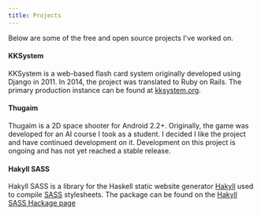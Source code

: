 ```yaml
---
title: Projects
---
```


Below are some of the free and open source projects I've worked on.

#### KKSystem
KKSystem is a web-based flash card system originally developed using Django in
2011. In 2014, the project was translated to Ruby on Rails. The primary
production instance can be found at [kksystem.org](http://kksystem.org).

#### Thugaim
Thugaim is a 2D space shooter for Android 2.2+. Originally, the game was
developed for an AI course I took as a student. I decided I like the project and
have continued development on it. Development on this project is ongoing and has
not yet reached a stable release.

#### Hakyll SASS
Hakyll SASS is a library for the Haskell static website generator
[Hakyll](http://jaspervdj.be/hakyll/) used to compile
[SASS](http://sass-lang.com/) stylesheets. The package can be found on the
[Hakyll SASS Hackage page](https://hackage.haskell.org/package/hakyll-sass)
